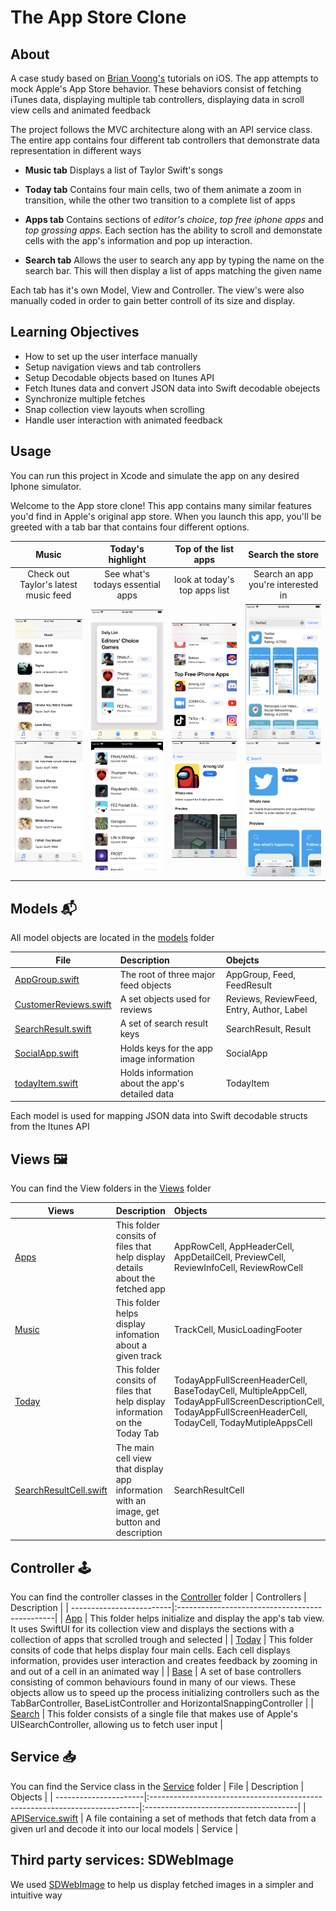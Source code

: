 # The App Store Clone 

## About
A case study based on [Brian Voong's](https://www.youtube.com/channel/UCuP2vJ6kRutQBfRmdcI92mA) tutorials on iOS. The app attempts to mock Apple's App Store behavior. 
These behaviors consist of fetching iTunes data, displaying multiple tab controllers, displaying data in scroll view cells and animated feedback

The project follows the MVC architecture along with an API service class. 
The entire app contains four different tab controllers that demonstrate data representation in different ways

* **Music tab** Displays a list of Taylor Swift's songs

* **Today tab** Contains four main cells, two of them animate a zoom in transition, while the other two transition to a complete list of apps

* **Apps tab** Contains sections of *editor's choice*, *top free iphone apps* and *top grossing apps*. Each section has the ability to scroll and demonstate cells with the app's information and pop up interaction. 

* **Search tab** Allows the user to search any app by typing the name on the search bar. This will then display a list of apps matching the given name

Each tab has it's own Model, View and Controller. The view's were also manually coded in order to gain better controll of its size and display.

## Learning Objectives
* How to set up the user interface manually
* Setup navigation views and tab controllers
* Setup Decodable objects based on Itunes API
* Fetch Itunes data and convert JSON data into Swift decodable obejects
* Synchronize multiple fetches
* Snap collection view layouts when scrolling
* Handle user interaction with animated feedback

## Usage
You can run this project in Xcode and simulate the app on any desired Iphone simulator.

Welcome to the App store clone! This app contains many similar features you'd find in Apple's original app store. When you launch this app, you'll be
greeted with a tab bar that contains four different options.

| Music                                |  Today's highlight                           | Top of the list apps                 | Search the store                  |
:-------------------------------------:|:-------------------------------------------: |:------------------------------------:|:---------------------------------:|
| Check out Taylor's latest music feed |  See what's todays essential apps            |  look at today's top apps list      | Search an app you're interested in|
|![Taylor](images/TaylorSwift.png) ![MTaylor](images/MoreTaylor.png)   |  ![Daily](images/DailyList.png) ![DList](images/DailyFullList.png)| ![Track](images/TopFreeList.png) ![TResult](images/AppResut.png) | ![Search](images/Search.png) ![SResult](images/SearchResult.png)|

## Models 📬
All model objects are located in the [models](https://github.com/GeorgeSolorio/appStoreClone/tree/master/appStoreClone/Model) folder

| File                   | Description                                    | Obejcts                                  |
| -----------------------|:-----------------------------------------------|:-----------------------------------------|
| [AppGroup.swift](https://github.com/GeorgeSolorio/appStoreClone/blob/master/appStoreClone/Model/AppGroup.swift)         | The root of three major feed objects           | AppGroup, Feed, FeedResult               |
| [CustomerReviews.swift](https://github.com/GeorgeSolorio/appStoreClone/blob/master/appStoreClone/Model/CustomerReviews.swift)  | A set objects used for reviews                 | Reviews, ReviewFeed, Entry, Author, Label|
| [SearchResult.swift](https://github.com/GeorgeSolorio/appStoreClone/blob/master/appStoreClone/Model/SearchResult.swift)     | A set of search result keys                    | SearchResult, Result                     |
| [SocialApp.swift](https://github.com/GeorgeSolorio/appStoreClone/blob/master/appStoreClone/Model/SocialApp.swift)        | Holds keys for the app image information       | SocialApp                                |
| [todayItem.swift](https://github.com/GeorgeSolorio/appStoreClone/blob/master/appStoreClone/Model/TodayItem.swift)        | Holds information about the app's detailed data| TodayItem                                |

Each model is used for mapping JSON data into Swift decodable structs from the Itunes API

## Views 🖼
You can find the View folders in the [Views](https://github.com/GeorgeSolorio/appStoreClone/tree/master/appStoreClone/Views) folder

| Views                  | Description                                                                | Objects                               |
| -----------------------|:-----------------------------------------------------------------------------|:-----------------------------------------|
| [Apps](https://github.com/GeorgeSolorio/appStoreClone/tree/master/appStoreClone/Views/Apps)                   | This folder consits of files that help display details about the fetched app | AppRowCell, AppHeaderCell, AppDetailCell, PreviewCell,  ReviewInfoCell, ReviewRowCell |
| [Music](https://github.com/GeorgeSolorio/appStoreClone/tree/master/appStoreClone/Views/Music)                 | This folder helps display infomation about a given track                     | TrackCell, MusicLoadingFooter          |
| [Today](https://github.com/GeorgeSolorio/appStoreClone/tree/master/appStoreClone/Views/Today)                  | This folder consits of files that help display information on the Today Tab  | TodayAppFullScreenHeaderCell, BaseTodayCell, MultipleAppCell, TodayAppFullScreenDescriptionCell, TodayAppFullScreenHeaderCell, TodayCell, TodayMutipleAppsCell |
| [SearchResultCell.swift](https://github.com/GeorgeSolorio/appStoreClone/blob/master/appStoreClone/Views/SearchResultCell.swift) | The main cell view that display app information with an image, get button and description | SearchResultCell |

## Controller 🕹
You can find the controller classes in the [Controller](https://github.com/GeorgeSolorio/appStoreClone/tree/master/appStoreClone/Controller) folder
| Controllers              | Description                                    |
| -------------------------|:-----------------------------------------------|
| [App](https://github.com/GeorgeSolorio/appStoreClone/tree/master/appStoreClone/Controller/Apps)                      | This folder helps initialize and display the app's tab view. It uses SwiftUI for its collection view and displays the sections with a collection of apps that scrolled trough and selected |
| [Today](https://github.com/GeorgeSolorio/appStoreClone/tree/master/appStoreClone/Controller/Today)                    | This folder consits of code that helps display four main cells. Each cell displays information, provides user interaction and creates feedback by zooming in and out of a cell in an animated way |
| [Base](https://github.com/GeorgeSolorio/appStoreClone/tree/master/appStoreClone/Controller)                   | A set of base controllers consisting of common behaviours found in many of our views. These objects allow us to speed up the process initializing controllers such as the TabBarController, BaseListController and HorizontalSnappingController |
| [Search](https://github.com/GeorgeSolorio/appStoreClone/tree/master/appStoreClone/Controller/Search)  | This folder consists of a single file that makes use of Apple's UISearchController, allowing us to fetch user input |


## Service 📥
You can find the Service class in the [Service](https://github.com/GeorgeSolorio/appStoreClone/tree/master/appStoreClone/Service) folder
| File                  | Description                                                                | Objects                               |
| ----------------------|:---------------------------------------------------------------------------|:--------------------------------------|
| [APIService.swift](https://github.com/GeorgeSolorio/appStoreClone/blob/master/appStoreClone/Service/APIService.swift)  | A file containing a set of methods that fetch data from a given url and decode it into our local models | Service |

## Third party services: SDWebImage 
We used [SDWebImage](https://github.com/SDWebImage/SDWebImage) to help us display fetched images in a simpler and intuitive way 

